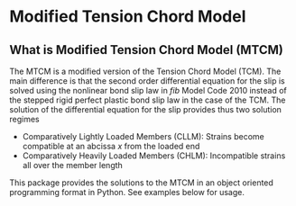# Modified Tension Chord Model

## What is Modified Tension Chord Model (MTCM)
The MTCM is a modified version of the Tension Chord Model (TCM). The main difference is that the second order differential equation for the slip is solved using the nonlinear bond slip law in *fib* Model Code 2010 instead of the stepped rigid perfect plastic bond slip law in the case of the TCM. The solution of the differential equation for the slip provides thus two solution regimes 

- Comparatively Lightly Loaded Members (CLLM): Strains become compatible at an abcissa *x* from the loaded end 
- Comparatively Heavily Loaded Members (CHLM): Incompatible strains all over the member length

This package provides the solutions to the MTCM in an object oriented programming format in Python. See examples below for usage. 
